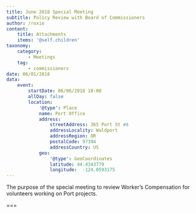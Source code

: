 ```yaml
---
title: June 2018 Special Meeting
subtitle: Policy Review with Board of Commissioners
author: /roxie
content:
    title: Attachments
    items: '@self.children'
taxonomy:
    category: 
        - Meetings
    tag: 
        - commissioners
date: 06/01/2018
data:
    event:
        startDate: 06/06/2018 10:00
        allDay: false
        location:
            '@type': Place
            name: Port Office
            address:
                streetAddress: 365 Port St #A
                addressLocality: Waldport
                addressRegion: OR
                postalCode: 97394
                addressCountry: US
            geo:
                '@type': GeoCoordinates
                latitude: 44.4343779
                longitude:  -124.0593175
---
```


The purpose of the special meeting to review  Worker’s Compensation for volunteers working on Port projects.

===
